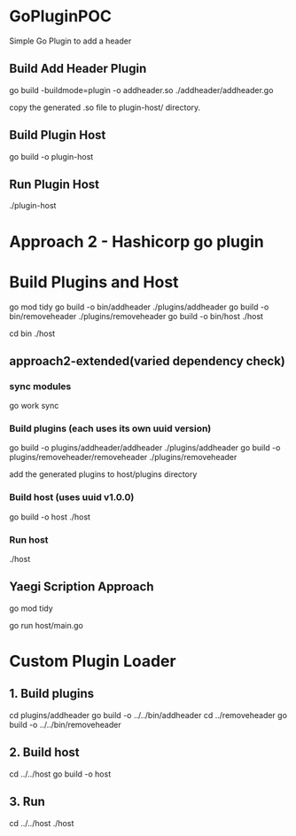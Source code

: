 # GoPluginPOC
Simple Go Plugin to add a header

## Build Add Header Plugin 

go build -buildmode=plugin -o addheader.so ./addheader/addheader.go

copy the generated .so file to plugin-host/ directory.

## Build Plugin Host

go build -o plugin-host

## Run Plugin Host

./plugin-host 

# Approach 2 - Hashicorp go plugin

# Build Plugins and Host

go mod tidy
go build -o bin/addheader ./plugins/addheader
go build -o bin/removeheader ./plugins/removeheader
go build -o bin/host ./host

cd bin
./host

## approach2-extended(varied dependency check)

### sync modules
go work sync

### Build plugins (each uses its own uuid version)
go build -o plugins/addheader/addheader ./plugins/addheader
go build -o plugins/removeheader/removeheader ./plugins/removeheader

add the generated plugins to host/plugins directory

### Build host (uses uuid v1.0.0)
go build -o host ./host

### Run host
./host

## Yaegi Scription Approach

go mod tidy

go run host/main.go

# Custom Plugin Loader

## 1. Build plugins
cd plugins/addheader
go build -o ../../bin/addheader
cd ../removeheader
go build -o ../../bin/removeheader

## 2. Build host
cd ../../host
go build -o host

## 3. Run
cd ../../host
./host

